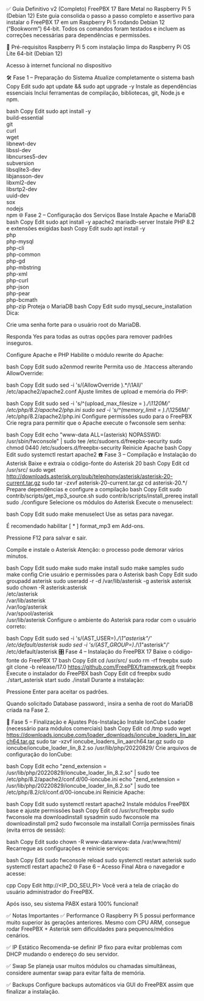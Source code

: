 ✅ Guia Definitivo v2 (Completo)
FreePBX 17 Bare Metal no Raspberry Pi 5 (Debian 12)
Este guia consolida o passo a passo completo e assertivo para instalar o FreePBX 17 em um Raspberry Pi 5 rodando Debian 12 (“Bookworm”) 64-bit. Todos os comandos foram testados e incluem as correções necessárias para dependências e permissões.

🔧 Pré-requisitos
Raspberry Pi 5 com instalação limpa do Raspberry Pi OS Lite 64-bit (Debian 12)

Acesso à internet funcional no dispositivo

🛠️ Fase 1 – Preparação do Sistema
Atualize completamente o sistema
bash
Copy
Edit
sudo apt update && sudo apt upgrade -y
Instale as dependências essenciais
Inclui ferramentas de compilação, bibliotecas, git, Node.js e npm.

bash
Copy
Edit
sudo apt install -y \
  build-essential \
  git \
  curl \
  wget \
  libnewt-dev \
  libssl-dev \
  libncurses5-dev \
  subversion \
  libsqlite3-dev \
  libjansson-dev \
  libxml2-dev \
  libsrtp2-dev \
  uuid-dev \
  sox \
  nodejs \
  npm
🌐 Fase 2 – Configuração dos Serviços Base
Instale Apache e MariaDB
bash
Copy
Edit
sudo apt install -y apache2 mariadb-server
Instale PHP 8.2 e extensões exigidas
bash
Copy
Edit
sudo apt install -y \
  php \
  php-mysql \
  php-cli \
  php-common \
  php-gd \
  php-mbstring \
  php-xml \
  php-curl \
  php-json \
  php-pear \
  php-bcmath \
  php-zip
Proteja o MariaDB
bash
Copy
Edit
sudo mysql_secure_installation
Dica:

Crie uma senha forte para o usuário root do MariaDB.

Responda Yes para todas as outras opções para remover padrões inseguros.

Configure Apache e PHP
Habilite o módulo rewrite do Apache:

bash
Copy
Edit
sudo a2enmod rewrite
Permita uso de .htaccess alterando AllowOverride:

bash
Copy
Edit
sudo sed -i 's/\(AllowOverride \).*/\1All/' /etc/apache2/apache2.conf
Ajuste limites de upload e memória do PHP:

bash
Copy
Edit
sudo sed -i 's/^\(upload_max_filesize = \).*/\1120M/' /etc/php/8.2/apache2/php.ini
sudo sed -i 's/^\(memory_limit = \).*/\1256M/' /etc/php/8.2/apache2/php.ini
Configure permissões sudo para o FreePBX
Crie regra para permitir que o Apache execute o fwconsole sem senha:

bash
Copy
Edit
echo "www-data ALL=(asterisk) NOPASSWD: /usr/sbin/fwconsole" | sudo tee /etc/sudoers.d/freepbx-security
sudo chmod 0440 /etc/sudoers.d/freepbx-security
Reinicie Apache
bash
Copy
Edit
sudo systemctl restart apache2
☎️ Fase 3 – Compilação e Instalação do Asterisk
Baixe e extraia o código-fonte do Asterisk 20
bash
Copy
Edit
cd /usr/src/
sudo wget http://downloads.asterisk.org/pub/telephony/asterisk/asterisk-20-current.tar.gz
sudo tar -zxvf asterisk-20-current.tar.gz
cd asterisk-20.*/
Prepare dependências e configure a compilação
bash
Copy
Edit
sudo contrib/scripts/get_mp3_source.sh
sudo contrib/scripts/install_prereq install
sudo ./configure
Selecione os módulos do Asterisk
Execute o menuselect:

bash
Copy
Edit
sudo make menuselect
Use as setas para navegar.

É recomendado habilitar [ * ] format_mp3 em Add-ons.

Pressione F12 para salvar e sair.

Compile e instale o Asterisk
Atenção: o processo pode demorar vários minutos.

bash
Copy
Edit
sudo make
sudo make install
sudo make samples
sudo make config
Crie usuário e permissões para o Asterisk
bash
Copy
Edit
sudo groupadd asterisk
sudo useradd -r -d /var/lib/asterisk -g asterisk asterisk
sudo chown -R asterisk:asterisk \
    /etc/asterisk \
    /var/lib/asterisk \
    /var/log/asterisk \
    /var/spool/asterisk \
    /usr/lib/asterisk
Configure o ambiente do Asterisk para rodar com o usuário correto:

bash
Copy
Edit
sudo sed -i 's/\(AST_USER=\).*/\1"asterisk"/' /etc/default/asterisk
sudo sed -i 's/\(AST_GROUP=\).*/\1"asterisk"/' /etc/default/asterisk
🎛️ Fase 4 – Instalação do FreePBX 17
Baixe o código-fonte do FreePBX 17
bash
Copy
Edit
cd /usr/src/
sudo rm -rf freepbx
sudo git clone -b release/17.0 https://github.com/FreePBX/framework.git freepbx
Execute o instalador do FreePBX
bash
Copy
Edit
cd freepbx
sudo ./start_asterisk start
sudo ./install
Durante a instalação:

Pressione Enter para aceitar os padrões.

Quando solicitado Database password:, insira a senha de root do MariaDB criada na Fase 2.

🔧 Fase 5 – Finalização e Ajustes Pós-Instalação
Instale IonCube Loader (necessário para módulos comerciais)
bash
Copy
Edit
cd /tmp
sudo wget https://downloads.ioncube.com/loader_downloads/ioncube_loaders_lin_aarch64.tar.gz
sudo tar -xzvf ioncube_loaders_lin_aarch64.tar.gz
sudo cp ioncube/ioncube_loader_lin_8.2.so /usr/lib/php/20220829/
Crie arquivos de configuração do IonCube:

bash
Copy
Edit
echo "zend_extension = /usr/lib/php/20220829/ioncube_loader_lin_8.2.so" | sudo tee /etc/php/8.2/apache2/conf.d/00-ioncube.ini
echo "zend_extension = /usr/lib/php/20220829/ioncube_loader_lin_8.2.so" | sudo tee /etc/php/8.2/cli/conf.d/00-ioncube.ini
Reinicie Apache:

bash
Copy
Edit
sudo systemctl restart apache2
Instale módulos FreePBX base e ajuste permissões
bash
Copy
Edit
cd /usr/src/freepbx
sudo fwconsole ma downloadinstall sysadmin
sudo fwconsole ma downloadinstall pm2
sudo fwconsole ma installall
Corrija permissões finais (evita erros de sessão):

bash
Copy
Edit
sudo chown -R www-data:www-data /var/www/html/
Recarregue as configurações e reinicie serviços:

bash
Copy
Edit
sudo fwconsole reload
sudo systemctl restart asterisk
sudo systemctl restart apache2
🌐 Fase 6 – Acesso Final
Abra o navegador e acesse:

cpp
Copy
Edit
http://<IP_DO_SEU_PI>
Você verá a tela de criação do usuário administrador do FreePBX.

Após isso, seu sistema PABX estará 100% funcional!

✅ Notas Importantes
✅ Performance
O Raspberry Pi 5 possui performance muito superior às gerações anteriores. Mesmo com CPU ARM, consegue rodar FreePBX + Asterisk sem dificuldades para pequenos/médios cenários.

✅ IP Estático
Recomenda-se definir IP fixo para evitar problemas com DHCP mudando o endereço do seu servidor.

✅ Swap
Se planeja usar muitos módulos ou chamadas simultâneas, considere aumentar swap para evitar falta de memória.

✅ Backups
Configure backups automáticos via GUI do FreePBX assim que finalizar a instalação.
